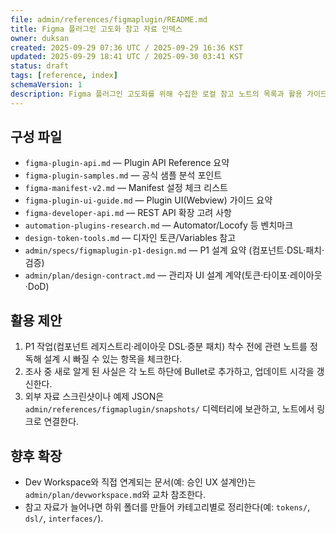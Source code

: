 ```yaml
---
file: admin/references/figmaplugin/README.md
title: Figma 플러그인 고도화 참고 자료 인덱스
owner: duksan
created: 2025-09-29 07:36 UTC / 2025-09-29 16:36 KST
updated: 2025-09-29 18:41 UTC / 2025-09-30 03:41 KST
status: draft
tags: [reference, index]
schemaVersion: 1
description: Figma 플러그인 고도화를 위해 수집한 로컬 참고 노트의 목록과 활용 가이드
---
```


## 구성 파일

- `figma-plugin-api.md` — Plugin API Reference 요약
- `figma-plugin-samples.md` — 공식 샘플 분석 포인트
- `figma-manifest-v2.md` — Manifest 설정 체크 리스트
- `figma-plugin-ui-guide.md` — Plugin UI(Webview) 가이드 요약
- `figma-developer-api.md` — REST API 확장 고려 사항
- `automation-plugins-research.md` — Automator/Locofy 등 벤치마크
- `design-token-tools.md` — 디자인 토큰/Variables 참고
- `admin/specs/figmaplugin-p1-design.md` — P1 설계 요약 (컴포넌트·DSL·패치·검증)
- `admin/plan/design-contract.md` — 관리자 UI 설계 계약(토큰·타이포·레이아웃·DoD)

## 활용 제안

1. P1 작업(컴포넌트 레지스트리·레이아웃 DSL·증분 패치) 착수 전에 관련 노트를 정독해 설계 시 빠질 수 있는 항목을 체크한다.
2. 조사 중 새로 알게 된 사실은 각 노트 하단에 Bullet로 추가하고, 업데이트 시각을 갱신한다.
3. 외부 자료 스크린샷이나 예제 JSON은 `admin/references/figmaplugin/snapshots/` 디렉터리에 보관하고, 노트에서 링크로 연결한다.

## 향후 확장

- Dev Workspace와 직접 연계되는 문서(예: 승인 UX 설계안)는 `admin/plan/devworkspace.md`와 교차 참조한다.
- 참고 자료가 늘어나면 하위 폴더를 만들어 카테고리별로 정리한다(예: `tokens/`, `dsl/`, `interfaces/`).
